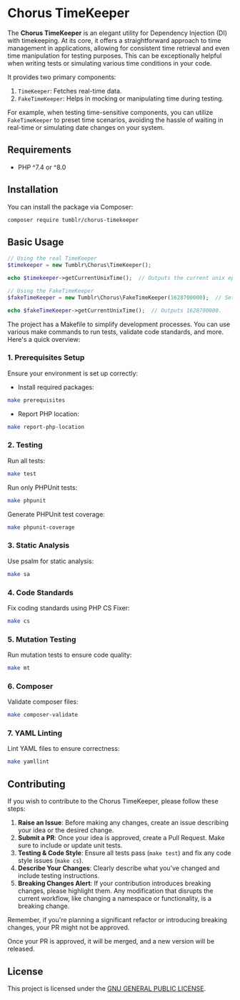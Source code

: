 # Chorus TimeKeeper

The **Chorus TimeKeeper** is an elegant utility for Dependency Injection (DI) with timekeeping. At its core, it offers a straightforward approach to time management in applications, allowing for consistent time retrieval and even time manipulation for testing purposes. This can be exceptionally helpful when writing tests or simulating various time conditions in your code.

It provides two primary components:
1. `TimeKeeper`: Fetches real-time data.
2. `FakeTimeKeeper`: Helps in mocking or manipulating time during testing.

For example, when testing time-sensitive components, you can utilize `FakeTimeKeeper` to preset time scenarios, avoiding the hassle of waiting in real-time or simulating date changes on your system.

## Requirements

- PHP ^7.4 or ^8.0

## Installation

You can install the package via Composer:

```bash
composer require tumblr/chorus-timekeeper
```


## Basic Usage

```php
// Using the real TimeKeeper
$timekeeper = new Tumblr\Chorus\TimeKeeper();

echo $timekeeper->getCurrentUnixTime();  // Outputs the current unix epoch time.

// Using the FakeTimeKeeper
$fakeTimeKeeper = new Tumblr\Chorus\FakeTimeKeeper(1628700000);  // Set a specific unix time.

echo $fakeTimeKeeper->getCurrentUnixTime();  // Outputs 1628700000.

```

The project has a Makefile to simplify development processes. You can use various make commands to run tests, validate code standards, and more. Here's a quick overview:

### 1. Prerequisites Setup

Ensure your environment is set up correctly:

- Install required packages:
```bash
make prerequisites
```

- Report PHP location:
```bash
make report-php-location
```

### 2. Testing

Run all tests:
```bash
make test
```

Run only PHPUnit tests:
```bash
make phpunit
```

Generate PHPUnit test coverage:
```bash
make phpunit-coverage
```

### 3. Static Analysis

Use psalm for static analysis:
```bash
make sa
```

### 4. Code Standards

Fix coding standards using PHP CS Fixer:
```bash
make cs
```

### 5. Mutation Testing

Run mutation tests to ensure code quality:
```bash
make mt
```

### 6. Composer

Validate composer files:
```bash
make composer-validate
```

### 7. YAML Linting

Lint YAML files to ensure correctness:
```bash
make yamllint
```

## Contributing

If you wish to contribute to the Chorus TimeKeeper, please follow these steps:

1. **Raise an Issue**: Before making any changes, create an issue describing your idea or the desired change.
2. **Submit a PR**: Once your idea is approved, create a Pull Request. Make sure to include or update unit tests.
3. **Testing & Code Style**: Ensure all tests pass (`make test`) and fix any code style issues (`make cs`).
4. **Describe Your Changes**: Clearly describe what you've changed and include testing instructions.
5. **Breaking Changes Alert**: If your contribution introduces breaking changes, please highlight them. Any modification that disrupts the current workflow, like changing a namespace or functionality, is a breaking change.

Remember, if you're planning a significant refactor or introducing breaking changes, your PR might not be approved.

Once your PR is approved, it will be merged, and a new version will be released.

## License

This project is licensed under the [GNU GENERAL PUBLIC LICENSE](LICENSE).
